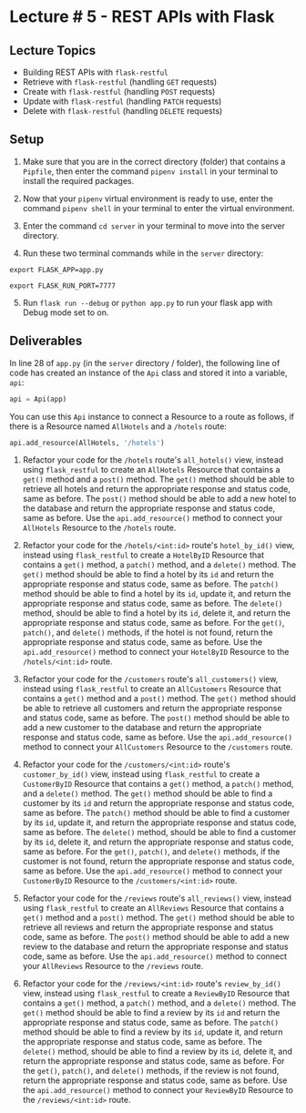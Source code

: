 # Lecture # 5 - REST APIs with Flask

## Lecture Topics

- Building REST APIs with `flask-restful`
- Retrieve with `flask-restful` (handling `GET` requests)
- Create with `flask-restful` (handling `POST` requests)
- Update with `flask-restful` (handling `PATCH` requests)
- Delete with `flask-restful` (handling `DELETE` requests)

## Setup

1. Make sure that you are in the correct directory (folder) that contains a `Pipfile`, then enter the command `pipenv install` in your terminal to install the required packages.

2. Now that your `pipenv` virtual environment is ready to use, enter the command `pipenv shell` in your terminal to enter the virtual environment.

3. Enter the command `cd server` in your terminal to move into the server directory.

4. Run these two terminal commands while in the `server` directory:

```
export FLASK_APP=app.py

export FLASK_RUN_PORT=7777
```

5. Run `flask run --debug` or `python app.py` to run your flask app with Debug mode set to on.

## Deliverables

In line 28 of `app.py` (in the `server` directory / folder), the following line of code has created an instance of the `Api` class and stored it into a variable, `api`:

```python
api = Api(app)
```

You can use this `Api` instance to connect a Resource to a route as follows, if there is a Resource named `AllHotels` and a `/hotels` route:

```python
api.add_resource(AllHotels, '/hotels')
```

1. Refactor your code for the `/hotels` route's `all_hotels()` view, instead using `flask_restful` to create an `AllHotels` Resource that contains a `get()` method and a `post()` method. The `get()` method should be able to retrieve all hotels and return the appropriate response and status code, same as before. The `post()` method should be able to add a new hotel to the database and return the appropriate response and status code, same as before. Use the `api.add_resource()` method to connect your `AllHotels` Resource to the `/hotels` route.

2. Refactor your code for the `/hotels/<int:id>` route's `hotel_by_id()` view, instead using `flask_restful` to create a `HotelByID` Resource that contains a `get()` method, a `patch()` method, and a `delete()` method. The `get()` method should be able to find a hotel by its `id` and return the appropriate response and status code, same as before. The `patch()` method should be able to find a hotel by its `id`, update it, and return the appropriate response and status code, same as before. The `delete()` method, should be able to find a hotel by its `id`, delete it, and return the appropriate response and status code, same as before. For the `get()`, `patch()`, and `delete()` methods, if the hotel is not found, return the appropriate response and status code, same as before. Use the `api.add_resource()` method to connect your `HotelByID` Resource to the `/hotels/<int:id>` route.

3. Refactor your code for the `/customers` route's `all_customers()` view, instead using `flask_restful` to create an `AllCustomers` Resource that contains a `get()` method and a `post()` method. The `get()` method should be able to retrieve all customers and return the appropriate response and status code, same as before. The `post()` method should be able to add a new customer to the database and return the appropriate response and status code, same as before. Use the `api.add_resource()` method to connect your `AllCustomers` Resource to the `/customers` route.

4. Refactor your code for the `/customers/<int:id>` route's `customer_by_id()` view, instead using `flask_restful` to create a `CustomerByID` Resource that contains a `get()` method, a `patch()` method, and a `delete()` method. The `get()` method should be able to find a customer by its `id` and return the appropriate response and status code, same as before. The `patch()` method should be able to find a customer by its `id`, update it, and return the appropriate response and status code, same as before. The `delete()` method, should be able to find a customer by its `id`, delete it, and return the appropriate response and status code, same as before. For the `get()`, `patch()`, and `delete()` methods, if the customer is not found, return the appropriate response and status code, same as before. Use the `api.add_resource()` method to connect your `CustomerByID` Resource to the `/customers/<int:id>` route.

5. Refactor your code for the `/reviews` route's `all_reviews()` view, instead using `flask_restful` to create an `AllReviews` Resource that contains a `get()` method and a `post()` method. The `get()` method should be able to retrieve all reviews and return the appropriate response and status code, same as before. The `post()` method should be able to add a new review to the database and return the appropriate response and status code, same as before. Use the `api.add_resource()` method to connect your `AllReviews` Resource to the `/reviews` route.

6. Refactor your code for the `/reviews/<int:id>` route's `review_by_id()` view, instead using `flask_restful` to create a `ReviewByID` Resource that contains a `get()` method, a `patch()` method, and a `delete()` method. The `get()` method should be able to find a review by its `id` and return the appropriate response and status code, same as before. The `patch()` method should be able to find a review by its `id`, update it, and return the appropriate response and status code, same as before. The `delete()` method, should be able to find a review by its `id`, delete it, and return the appropriate response and status code, same as before. For the `get()`, `patch()`, and `delete()` methods, if the review is not found, return the appropriate response and status code, same as before. Use the `api.add_resource()` method to connect your `ReviewByID` Resource to the `/reviews/<int:id>` route.